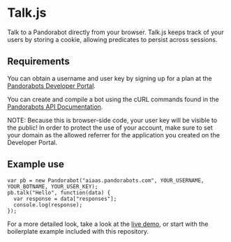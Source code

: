 Talk.js
=======

Talk to a Pandorabot directly from your browser. Talk.js keeps track of your users by storing a cookie, allowing predicates to persist across sessions.

Requirements
------------

You can obtain a username and user key by signing up for a plan at the [Pandorabots Developer Portal](https://developer.pandorabots.com). 

You can create and compile a bot using the cURL commands found in the [Pandorabots API Documentation](https://developer.pandorabots.com/docs).

NOTE: Because this is browser-side code, your user key will be visible to the public! In order to protect the use of your account, make sure to set your domain as the allowed referrer for the application you created on the Developer Portal. 

Example use
------------

```
var pb = new Pandorabot("aiaas.pandorabots.com", YOUR_USERNAME, YOUR_BOTNAME, YOUR_USER_KEY);
pb.talk("Hello", function(data) {
  var response = data["responses"];
  console.log(response);
});
```

For a more detailed look, take a look at the [live demo](http://link-to-demo.com), or start with the boilerplate example included with this repository.  

